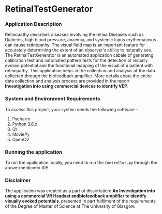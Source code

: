 # RetinalTestGenerator

### Application Description
Retinopathy describes diseases involving the retina.Diseases such as Diabetes, high blood pressure, anaemia, and systemic lupus erythematosus can cause retinopathy. The visual field map is an important feature for accurately determining the extent of an observer's ability to naturally see. The RetinalTestGenerator is an automated application cabale of generatng calibration test and automated pattern tests for the detection of visually evoked potential and the functional mapping of the visual of a patient with retinopathy.
This application helps in the collection and analysis of the data collected through the biofeedback amplifier. More details about the entire data collection and analysis process are provided in the report **Investigation into using commercial devices to identify VEP**.

### System and Environment Requirements
To access this project, your system needs the following software - 
1. Pycharm
2. Python 3.8.x
3. Qt
4. MoviePy
5. OpenCV


### Running the application
To run the application locally, you need to run the `Controller.py` through the above-mentioned IDE.

### Disclaimer
The application was created as a part of dissertation: **An Investigation into using a commercial VR Headset andbiofeedback amplifier to identify visually evoked potentials**, presented in part fulfilment of the requirements of the Degree of Master of Science at The University of Glasgow.
